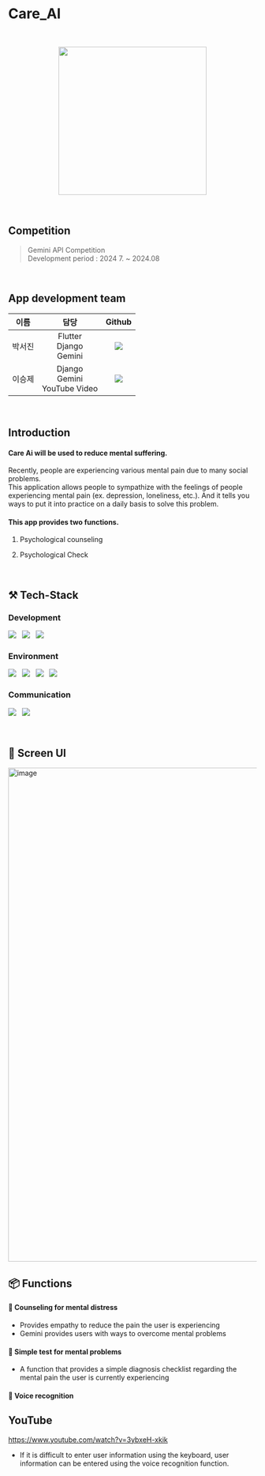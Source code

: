 # Care_AI

<br>
<p align="center">
  <img width = 300 src="https://github.com/user-attachments/assets/58692b4c-2c8b-45a1-8b4d-f502cc5dc6b2">
</p>

<br>

## Competition

> Gemini API Competition<br>
> Development period : 2024 7. ~ 2024.08

<br>

## App development team

  |  이름 |  담당  | Github  |
  | :---:| :---: | :---: |
  | 박서진 |  Flutter<br>Django<br>Gemini | <a href="https://github.com/Parkseojin2001"><img src="https://img.shields.io/badge/Parkseojin2001-181717?style=flat-square&logo=Github&logoColor=white&link=https://github.com/Parkseojin2001"/></a>|
  | 이승제 |  Django<br> Gemini<br> YouTube Video  |<a href="https://github.com/leesj00"><img src="https://img.shields.io/badge/leesj00-181717?style=flat-square&logo=Github&logoColor=white&link=https://github.com/leesj00"/></a>||

<br>

## Introduction

#### Care Ai will be used to reduce mental suffering.
Recently, people are experiencing various mental pain due to many social problems.<br>
This application allows people to sympathize with the feelings of people experiencing mental pain (ex. depression, loneliness, etc.). And it tells you ways to put it into practice on a daily basis to solve this problem.

#### This app provides two functions.

1. Psychological counseling

2. Psychological Check

<br>

<h2>⚒️ Tech-Stack</h2>

<h3>Development</h3>
<p>
  <img src="https://img.shields.io/badge/flutter-02569B?style=for-the-badge&logo=flutter&logoColor=white"> </a>&nbsp 
  <img src="https://img.shields.io/badge/Django-092E20?style=for-the-badge&logo=Django&logoColor=white"> </a>&nbsp 
  <img src="https://img.shields.io/badge/Google Gemini-8E75B2?style=for-the-badge&logo=Google-Gemini&logoColor=white"> </a>&nbsp 
</p>

<h3>Environment</h3>
<p>
   <img src="https://img.shields.io/badge/VISUAL STUDIO CODE-2979CC?style=for-the-badge&logo=Vscode&logoColor=white"> </a>&nbsp
   <img src="https://img.shields.io/badge/HEROKU-430098?style=for-the-badge&logo=Heroku&logoColor=white"> </a>&nbsp
   <img src="https://img.shields.io/badge/GIT-F05032?style=for-the-badge&logo=Git&logoColor=white"> </a>&nbsp
   <img src="https://img.shields.io/badge/GITHUB-181717?style=for-the-badge&logo=Github&logoColor=white"> </a>&nbsp
</p>

<h3>Communication</h3>
<p>
   <img src="https://img.shields.io/badge/DISCORD-5865F2?style=for-the-badge&logo=Discord&logoColor=white"> </a>&nbsp 
    <img src="https://img.shields.io/badge/NOTION-000000?style=for-the-badge&logo=Notion&logoColor=white"> </a>&nbsp 
</p>

<br>

<h2>📱 Screen UI</h2>

<img width="1000" alt="image" src="https://github.com/user-attachments/assets/4df868b9-0e73-4af2-9c05-6d2491ffe9e1">

<br>

<h2>📦 Functions</h2>

<h4>📌 Counseling for mental distress</h4>

 - Provides empathy to reduce the pain the user is experiencing
 - Gemini provides users with ways to overcome mental problems

<h4>📌 Simple test for mental problems</h4>

- A function that provides a simple diagnosis checklist regarding the mental pain the user is currently experiencing
  
<h4> 📌 Voice recognition</h4>


## YouTube

https://www.youtube.com/watch?v=3ybxeH-xkik



- If it is difficult to enter user information using the keyboard, user information can be entered using the voice recognition function.
